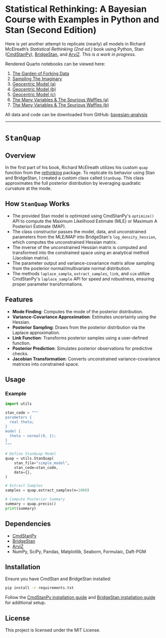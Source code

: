 # Statistical Rethinking: A Bayesian Course with Examples in Python and Stan (Second Edition)

Here is yet another attempt to replicate (nearly) all models in Richard McElreath’s *Statistical Rethinking (2nd ed.)* book using Python, Stan ([CmdStanPy](https://mc-stan.org/cmdstanpy/)), [BridgeStan](https://roualdes.github.io/bridgestan/latest/), and [ArviZ](https://python.arviz.org/en/stable/). *This is a work in progress.*

Rendered Quarto notebooks can be viewed here:
1)  [The Garden of Forking Data](https://abdullahau.github.io/bayesian-analysis/01%20-%20The%20Garden%20of%20Forking%20Data)
2)  [Sampling The Imaginary](https://abdullahau.github.io/bayesian-analysis/02%20-%20Sampling%20The%20Imaginary)
3)  [Geocentric Model (a)](https://abdullahau.github.io/bayesian-analysis/03a%20-%20Geocentric%20Models)
4)  [Geocentric Model (b)](https://abdullahau.github.io/bayesian-analysis/03b%20-%20Geocentric%20Models)
5)  [Geocentric Model (c)](https://abdullahau.github.io/bayesian-analysis/03c%20-%20Geocentric%20Models)
6)  [The Many Variables & The Spurious Waffles (a)](https://abdullahau.github.io/bayesian-analysis/04a%20-%20The%20Many%20Variables%20&%20The%20Suprious%20Waffles)
7)  [The Many Variables & The Spurious Waffles (b)](https://abdullahau.github.io/bayesian-analysis/04b%20-%20The%20Many%20Variables%20&%20The%20Suprious%20Waffles)

All data and code can be downloaded from GitHub: [bayesian-analysis](https://github.com/abdullahau/bayesian-analysis)

---

# `StanQuap`

## Overview

In the first part of his book, Richard McElreath utilizes his custom `quap` function from the [rethinking](https://github.com/rmcelreath/rethinking) package. To replicate its behavior using Stan and BridgeStan, I created a custom class called `StanQuap`. This class approximates the full posterior distribution by leveraging quadratic curvature at the mode.

## How `StanQuap` Works

- The provided Stan model is optimized using CmdStanPy's `optimize()` API to compute the Maximum Likelihood Estimate (MLE) or Maximum A Posteriori Estimate (MAP).
- The class constructor passes the model, data, and unconstrained parameters from the MLE/MAP into BridgeStan's `log_density_hessian`, which computes the unconstrained Hessian matrix.
- The inverse of the unconstrained Hessian matrix is computed and transformed into the constrained space using an analytical method (Jacobian matrix).
- The parameter output and variance-covariance matrix allow sampling from the posterior normal/multivariate normal distribution.
- The methods `laplace_sample`, `extract_samples`, `link`, and `sim` utilize CmdStanPy's `laplace_sample` API for speed and robustness, ensuring proper parameter transformations.

## Features

- **Mode Finding**: Computes the mode of the posterior distribution.
- **Variance-Covariance Approximation**: Estimates uncertainty using the Hessian.
- **Posterior Sampling**: Draws from the posterior distribution via the Laplace approximation.
- **Link Function**: Transforms posterior samples using a user-defined function.
- **Posterior Prediction**: Simulates posterior observations for predictive checks.
- **Jacobian Transformation**: Converts unconstrained variance-covariance matrices into constrained space.

## Usage

### Example

```python
import utils

stan_code = """
parameters {
  real theta;
}
model {
  theta ~ normal(0, 1);
}
"""

# Define StanQuap Model
quap = utils.StanQuap(
    stan_file="simple_model",
    stan_code=stan_code,
    data={},
)

# Extract Samples
samples = quap.extract_samples(n=1000)

# Compute Posterior Summary
summary = quap.precis()
print(summary)
```

## Dependencies

- [CmdStanPy](https://github.com/stan-dev/cmdstanpy)
- [BridgeStan](https://github.com/roualdes/bridgestan)
- [ArviZ](https://github.com/arviz-devs/arviz)
- NumPy, SciPy, Pandas, Matplotlib, Seaborn, Formulaic, Daft-PGM

## Installation

Ensure you have CmdStan and BridgeStan installed:

```bash
pip install -r requirements.txt
```

Follow the [CmdStanPy installation guide](https://mc-stan.org/cmdstanpy/installation.html) and [BridgeStan installation guide](https://github.com/roualdes/bridgestan) for additional setup.

## License

This project is licensed under the MIT License.
